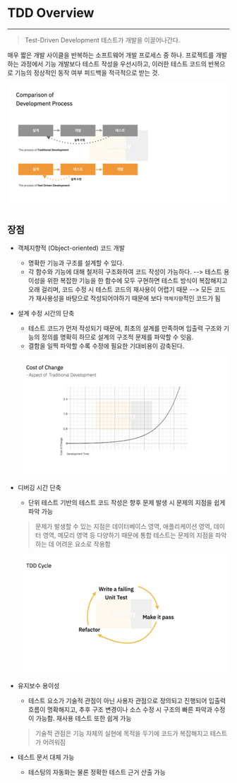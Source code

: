 # TDD Overview

---

> Test-Driven Development
> 테스트가 개발을 이끌어나간다.

매우 짧은 개발 사이클을 반복하는 소프트웨어 개발 프로세스 중 하나. 프로젝트를 개발하는 과정에서 기능 개발보다 테스트 작성을 우선시하고, 이러한 테스트 코드의 반복으로 기능의 정상적인 동작 여부 피드백을 적극적으로 받는 것.

![Comparison](../images/TDD/TDD.001.jpeg)

## 장점

- 객체지향적 (Object-oriented) 코드 개발
    - 명확한 기능과 구조를 설계할 수 있다.
    - 각 함수와 기능에 대해 철저히 구조화하여 코드 작성이 가능하다.
    --> 테스트 용이성을 위한 복잡한 기능을 한 함수에 모두 구현하면 테스트 방식이 복잡해지고 오래 걸리며, 코드 수정 시 테스트 코드의 재사용이 어렵기 때문
    --> 모든 코드가 재사용성을 바탕으로 작성되어야하기 때문에 보다 `객체지향`적인 코드가 됨

- 설계 수정 시간의 단축
    - 테스트 코드가 먼저 작성되기 때문에, 최초의 설계를 만족하며 입출력 구조와 기능의 정의를 명확히 하므로 설계의 구조적 문제를 파악할 수 잇음.
    - 결함을 일찍 파악할 수록 수정에 필요한 기대비용이 감축된다.

    ![Cost](../images/TDD/TDD.002.jpeg)

- 디버깅 시간 단축
    - 단위 테스트 기반의 테스트 코드 작성은 향후 문제 발생 시 문제의 지점을 쉽게 파악 가능

    > 문제가 발생할 수 있는 지점은 데이터베이스 영역, 애플리케이션 영역, 데이터 영역, 메모리 영역 등 다양하기 때문에 통합 테스트는 문제의 지점을 파악하는 데 어려운 요소로 작용함

    ![Cycle](../images/TDD/TDD.003.jpeg)

- 유지보수 용이성
    - 테스트 요소가 기술적 관점이 아닌 사용자 관점으로 정의되고 진행되어 입출력 흐름이 명확해지고, 추후 구조 변경이나 소스 수정 시 구조의 빠른 파악과 수정이 가능함. 재사용 테스트 또한 쉽게 가능
    
    > 기술적 관점은 기능 자체의 실현에 목적을 두기에 코드가 복잡해지고 테스트가 어려워짐

- 테스트 문서 대체 가능
    - 테스팅의 자동화는 물론 정확한 테스트 근거 산출 가능

